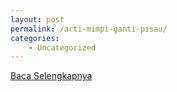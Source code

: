 ```yaml
---
layout: post
permalink: /arti-mimpi-ganti-pisau/
categories:
    - Uncategorized
---
```


[Baca Selengkapnya](/08)